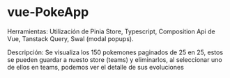# vue-PokeApp

Herramientas:  Utilización de Pinia Store, Typescript, Composition Api de Vue, Tanstack Query, Swal (modal popups). 

Descripción: Se visualiza los 150 pokemones paginados de 25 en 25, estos se pueden guardar a nuesto store (teams) y eliminarlos, al seleccionar uno de ellos en teams, podemos ver el detalle de sus evoluciones 
